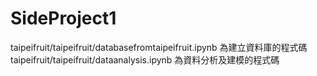 # SideProject1
  taipeifruit/taipeifruit/databasefromtaipeifruit.ipynb 為建立資料庫的程式碼 
  taipeifruit/taipeifruit/dataanalysis.ipynb 為資料分析及建模的程式碼
